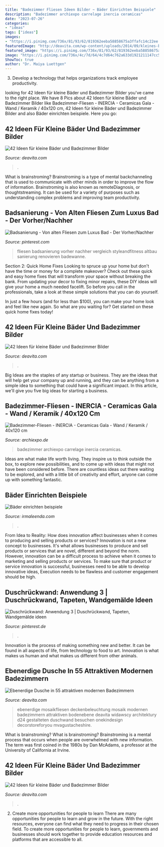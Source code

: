 ```yaml
---
title: "Badezimmer Fliesen Ideen Bilder ~ Bäder Einrichten Beispiele"
description: "Badezimmer archiexpo carrelage inercia ceramicas"
date: "2023-07-26"
categories:
- "ideas"
tags: ["ideas"]
images:
- "https://i.pinimg.com/736x/81/93/62/819362eeba58858675a3ffafc14c22ee.jpg"
featuredImage: "http://deavita.com/wp-content/uploads/2014/09/kleines-bad-idee-matt-braune-fliesen-waschtisch-led-streifen.jpg"
featured_image: "https://i.pinimg.com/736x/81/93/62/819362eeba58858675a3ffafc14c22ee.jpg"
image: "https://i.pinimg.com/736x/4c/7d/64/4c7d64c762a633d1921211147cc592b8.jpg"
ShowToc: true
author: "Dr. Maiya Luettgen"
---
```



3. Develop a technology that helps organizations track employee productivity. 

	

		
looking for 42 Ideen für kleine Bäder und Badezimmer Bilder you've came to the right place. We have 8 Pics about 42 Ideen für kleine Bäder und Badezimmer Bilder like Badezimmer-Fliesen - INERCIA - Ceramicas Gala - Wand / Keramik / 40x120 cm, 42 Ideen für kleine Bäder und Badezimmer Bilder and also Bäder einrichten beispiele. Here you go:
		
    
## 42 Ideen Für Kleine Bäder Und Badezimmer Bilder

<img loading=lazy src="https://deavita.com/wp-content/uploads/2014/09/ideen-kleine-bader-begehbare-dusche-glaswand-abtrennung-regendusche.jpg" onerror="this.onerror=null;this.src='https://tse3.mm.bing.net/th?id=OIP.vCQ3btB42iHyDNRTsDiZsQHaJ4&amp;pid=15.1';" alt="42 Ideen für kleine Bäder und Badezimmer Bilder">

_Source: deavita.com_

>. 

	

What is brainstroming?
Brainstroming is a type of mental backchanneling that is used to communicate with other minds in order to improve the flow of information. Brainstroming is also known as remoteDiagnosis, or thoughtstreaming. It can be used for a variety of purposes such as understanding complex problems and improving team productivity.

    
## Badsanierung - Von Alten Fliesen Zum Luxus Bad - Der Vorher/Nachher

<img loading=lazy src="https://i.pinimg.com/736x/81/93/62/819362eeba58858675a3ffafc14c22ee.jpg" onerror="this.onerror=null;this.src='https://tse3.mm.bing.net/th?id=OIP.j6EtHQ4OZhDiFHFe6nGC8AHaJ3&amp;pid=15.1';" alt="Badsanierung - Von alten Fliesen zum Luxus Bad - Der Vorher/Nachher">

_Source: pinterest.com_

>fliesen badsanierung vorher nachher vergleich styleandfitness altbau sanierung renovieren badewanne. 

	

Section 2: Quick Home Fixes
Looking to spruce up your home but don't have the time or money for a complete makeover? Check out these quick and easy home fixes that will transform your space without breaking the bank.
From updating your decor to fixing minor repairs, these DIY ideas will give your home a much needed facelift. So before you call in the professionals, take a look at these simple solutions that you can do yourself.

In just a few hours (and for less than $100), you can make your home look and feel like new again. So what are you waiting for? Get started on these quick home fixes today!

    
## 42 Ideen Für Kleine Bäder Und Badezimmer Bilder

<img loading=lazy src="http://deavita.com/wp-content/uploads/2014/09/ideen-kleine-bader-badewanne-fenster-marmor-fliesen-spiegelschrank-regale-wandnische.jpg" onerror="this.onerror=null;this.src='https://tse2.mm.bing.net/th?id=OIP.p5WGgmVpUiSlhQzDtfDEDgHaJ4&amp;pid=15.1';" alt="42 Ideen für kleine Bäder und Badezimmer Bilder">

_Source: deavita.com_

>. 

	

Big Ideas are the staples of any startup or business. They are the ideas that will help get your company up and running, and they can be anything from a simple idea to something that could have a significant impact. In this article, we'll give you five big ideas for starting a business.

    
## Badezimmer-Fliesen - INERCIA - Ceramicas Gala - Wand / Keramik / 40x120 Cm

<img loading=lazy src="https://img.archiexpo.de/images_ae/photo-g/78738-14366569.jpg" onerror="this.onerror=null;this.src='https://tse2.mm.bing.net/th?id=OIP.IArHx8HvnTweaRvfib3YwAHaHa&amp;pid=15.1';" alt="Badezimmer-Fliesen - INERCIA - Ceramicas Gala - Wand / Keramik / 40x120 cm">

_Source: archiexpo.de_

>badezimmer archiexpo carrelage inercia ceramicas. 

	

Ideas are what make life worth living. They inspire us to think outside the box, to explore new possibilities, and to come up with ideas that might not have been considered before. There are countless ideas out there waiting to be explored, and with a little bit of creativity and effort, anyone can come up with something fantastic.

    
## Bäder Einrichten Beispiele

<img loading=lazy src="https://irmaleenda.com/images4/bder-einrichten-beispiele/bder-einrichten-beispiele-24_14.jpg" onerror="this.onerror=null;this.src='https://tse1.mm.bing.net/th?id=OIP.J74LKMrTIkG9IvVYcqldywHaK2&amp;pid=15.1';" alt="Bäder einrichten beispiele">

_Source: irmaleenda.com_

>. 

	

From Idea to Reality: How does innovation affect businesses when it comes to producing and selling products or services?
Innovation is not a new concept to businesses. It's what allows businesses to produce and sell products or services that are novel, different and beyond the norm. However, innovation can be a difficult process to achieve when it comes to marketing and selling products or services. To make sure that product or service innovation is successful, businesses need to be able to develop innovative ideas, Execution needs to be flawless and customer engagement should be high.

    
## Duschrückwand: Anwendung 3 | Duschrückwand, Tapeten, Wandgemälde Ideen

<img loading=lazy src="https://i.pinimg.com/736x/4c/7d/64/4c7d64c762a633d1921211147cc592b8.jpg" onerror="this.onerror=null;this.src='https://tse4.mm.bing.net/th?id=OIP.fXnPRd_zrgcYnM8T77IPxgHaJ3&amp;pid=15.1';" alt="Duschrückwand: Anwendung 3 | Duschrückwand, Tapeten, Wandgemälde ideen">

_Source: pinterest.de_

>. 

	

Innovation is the process of making something new and better. It can be found in all aspects of life, from technology to food to art. Innovation is what makes us human and what makes us different from other animals.

    
## Ebenerdige Dusche In 55 Attraktiven Modernen Badezimmern

<img loading=lazy src="http://deavita.com/wp-content/uploads/2015/06/ebenerdige-dusche-badezimmer-schwarze-mosaikfliesen-led-deckenbeleuchtung.jpg" onerror="this.onerror=null;this.src='https://tse3.mm.bing.net/th?id=OIP.6-aSdnGONjtAMh0bUBguOwHaNk&amp;pid=15.1';" alt="Ebenerdige Dusche in 55 attraktiven modernen Badezimmern">

_Source: deavita.com_

>ebenerdige mosaikfliesen deckenbeleuchtung mosaik modernen badezimmern attraktiven bodenebene deavita widawscy architektury d24 gestalteten duschwand besuchen onekindesign decorstoreforyou mvagustacheshire. 

	

What is brainstroming?
What is brainstroming? Brainstroming is a mental process that occurs when people are overwhelmed with new information. The term was first coined in the 1980s by Dan McAdams, a professor at the University of California at Irvine.

    
## 42 Ideen Für Kleine Bäder Und Badezimmer Bilder

<img loading=lazy src="http://deavita.com/wp-content/uploads/2014/09/kleines-bad-idee-matt-braune-fliesen-waschtisch-led-streifen.jpg" onerror="this.onerror=null;this.src='https://tse3.mm.bing.net/th?id=OIP.q8MPpraCFAL_t57iO7wn6QHaLH&amp;pid=15.1';" alt="42 Ideen für kleine Bäder und Badezimmer Bilder">

_Source: deavita.com_

>. 

	

2) Create more opportunities for people to learn
There are many opportunities for people to learn and grow in the future. With the right resources, everyone can find what they need to progress in their chosen field. To create more opportunities for people to learn, governments and businesses should work together to provide education resources and platforms that are accessible to all.

